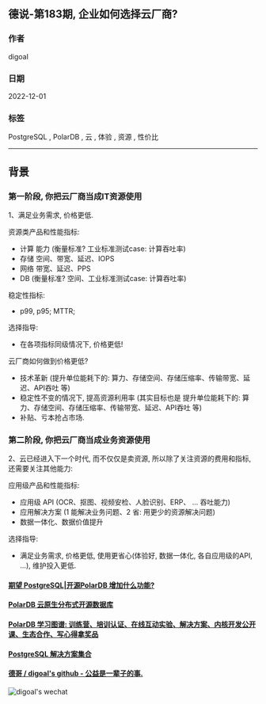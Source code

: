 ## 德说-第183期, 企业如何选择云厂商?    
                                          
### 作者                                          
digoal                                          
                                          
### 日期                                          
2022-12-01                                       
                                          
### 标签                                          
PostgreSQL , PolarDB , 云 , 体验 , 资源 , 性价比                       
                                          
----                                          
                                          
## 背景      
### 第一阶段, 你把云厂商当成IT资源使用  
1、满足业务需求, 价格更低.   
  
  
资源类产品和性能指标:   
- 计算 能力 (衡量标准? 工业标准测试case: 计算吞吐率)   
- 存储 空间、带宽、延迟、IOPS   
- 网络 带宽、延迟、PPS   
- DB (衡量标准? 空间、工业标准测试case: 计算吞吐率)   
  
  
稳定性指标:   
- p99, p95; MTTR;    
  
选择指导:  
- 在各项指标同级情况下, 价格更低!    
  
  
云厂商如何做到价格更低?   
- 技术革新 (提升单位能耗下的: 算力、存储空间、存储压缩率、传输带宽、延迟、API吞吐 等)    
- 稳定性不变的情况下, 提高资源利用率 (其实目标也是 提升单位能耗下的: 算力、存储空间、存储压缩率、传输带宽、延迟、API吞吐 等)     
- 补贴、亏本抢占市场.    
  
### 第二阶段, 你把云厂商当成业务资源使用  
  
2、云已经进入下一个时代, 而不仅仅是卖资源, 所以除了关注资源的费用和指标, 还需要关注其他能力:  
  
应用级产品和性能指标:     
- 应用级 API (OCR、抠图、视频安检、人脸识别、ERP、 ... 吞吐能力)      
- 应用解决方案 (1 能解决业务问题、2 省: 用更少的资源解决问题)       
- 数据一体化、数据价值提升      
  
  
选择指导:  
- 满足业务需求, 价格更低, 使用更省心(体验好, 数据一体化, 各自应用级的API, ...), 维护投入更低.    
  
  
#### [期望 PostgreSQL|开源PolarDB 增加什么功能?](https://github.com/digoal/blog/issues/76 "269ac3d1c492e938c0191101c7238216")
  
  
#### [PolarDB 云原生分布式开源数据库](https://github.com/ApsaraDB "57258f76c37864c6e6d23383d05714ea")
  
  
#### [PolarDB 学习图谱: 训练营、培训认证、在线互动实验、解决方案、内核开发公开课、生态合作、写心得拿奖品](https://www.aliyun.com/database/openpolardb/activity "8642f60e04ed0c814bf9cb9677976bd4")
  
  
#### [PostgreSQL 解决方案集合](../201706/20170601_02.md "40cff096e9ed7122c512b35d8561d9c8")
  
  
#### [德哥 / digoal's github - 公益是一辈子的事.](https://github.com/digoal/blog/blob/master/README.md "22709685feb7cab07d30f30387f0a9ae")
  
  
![digoal's wechat](../pic/digoal_weixin.jpg "f7ad92eeba24523fd47a6e1a0e691b59")
  
